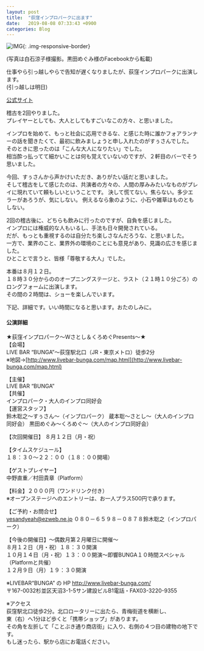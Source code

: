 ```yaml
---
layout: post
title:  "荻窪インプロパークに出ます"
date:   2019-08-08 07:33:43 +0900
categories: Blog
---
```


![IMG]({{site.baseurl}}/img/20190808_01.jpg){: .img-responsive-border} 

(写真は白石涼子様撮影。黒田めぐみ様のFacebookから転載)

仕事やら引っ越しやらで告知が遅くなりましたが、荻窪インプロパークに出演します。  
(引っ越しは明日)

[公式サイト](http://www3.plala.or.jp/impro-park/workshop1-03.html)

稽古を2回やりました。  
プレイヤーとしても、大人としてもすごいなこの方々、と思いました。

インプロを始めて、もっと社会に応用できるな、と感じた時に誰かフォアランナーの話を聞きたくて、最初に飲みましょうと申し入れたのがすぅさんでした。  
そのときに思ったのは「こんな大人になりたい」でした。  
相当酔っ払ってて細かいことは何も覚えていないのですが、２軒目のバーでそう思いました。

今回、すぅさんから声かけいただき、ありがたい話だと思いました。  
そして稽古をして感じたのは、共演者の方々の、人間の厚みみたいなものがプレイに現れていて頼もしいということです。
決して慌てない。焦らない。多少エラーがあろうが、気にしない。
例えるなら象のように、小石や雑草はものともしない。

2回の稽古後に、どちらも飲みに行ったのですが、自負を感じました。  
インプロには権威的な人もいるし、手法も日々開発されている。  
だが、もっとも重視するのは自分たち楽しさなんだろうな、と思いました。  
一方で、業界のこと、業界外の環境のことにも意見があり、見識の広さを感じました。  
ひとことで言うと、皆様「尊敬する大人」でした。  

本番は８月１２日。  
１８時３０分からののオープニングステージと、ラスト（２１時１０分ごろ）のロングフォームに出演します。  
その間の２時間は、ショーを楽しんでいます。

下記、詳細です。いい時間になると思います。おたのしみに。  

#### 公演詳細
★荻窪インプロパーク～Wさとし＆くろめぐPresents～★  
【会場】  
LIVE BAR “BUNGA”～荻窪駅北口（JR・東京メトロ）徒歩2分  
※地図→[http://www.livebar-bunga.com/map.html](http://www.livebar-bunga.com/map.html)

【主催】  
LIVE BAR “BUNGA”   
【共催】  
インプロパーク・大人のインプロ同好会   
【運営スタッフ】  
鈴木聡之～すぅさん～（インプロパーク）
蔵本聡～さとし～（大人のインプロ同好会）
黒田めぐみ～くろめぐ～（大人のインプロ同好会）

【次回開催日】
８月１２日（月・祝）

【タイムスケジュール】  
１８：３０～２２：００（１８：００開場）

【ゲストプレイヤー】  
中野直重／村田貴章（Platform）

【料金】２０００円（ワンドリンク付き）  
※オープンステージへのエントリーは、お一人プラス500円で承ります。  

【ご予約・お問合せ】  
yesandyeah@ezweb.ne.jp ０８０－６５９８－０８７８鈴木聡之（インプロパーク）  

【今後の開催日】～偶数月第２月曜日に開催～  
８月１２日（月・祝）１８：３０開演  
１０月１４日（月・祝）１３：００開演～即響BUNGA１０時間スペシャル（Platformと共催）  
１２月９日（月）１９：３０開演  

※LIVEBAR“BUNGA” の HP [http://www.livebar-bunga.com/  ](http://www.livebar-bunga.com/  )  
〒167-0032杉並区天沼3-1-5サン建設ビルB1電話・FAX03-3220-9355

※アクセス  
荻窪駅北口徒歩2分。北口ロータリーに出たら、青梅街道を横断し、  
東（右）へ1分ほど歩くと「携帯ショップ」があります。  
その角を左折して「ことぶき通り商店街」に入り、右側の４つ目の建物の地下です。  
もし迷ったら、駅から店にお電話ください。






